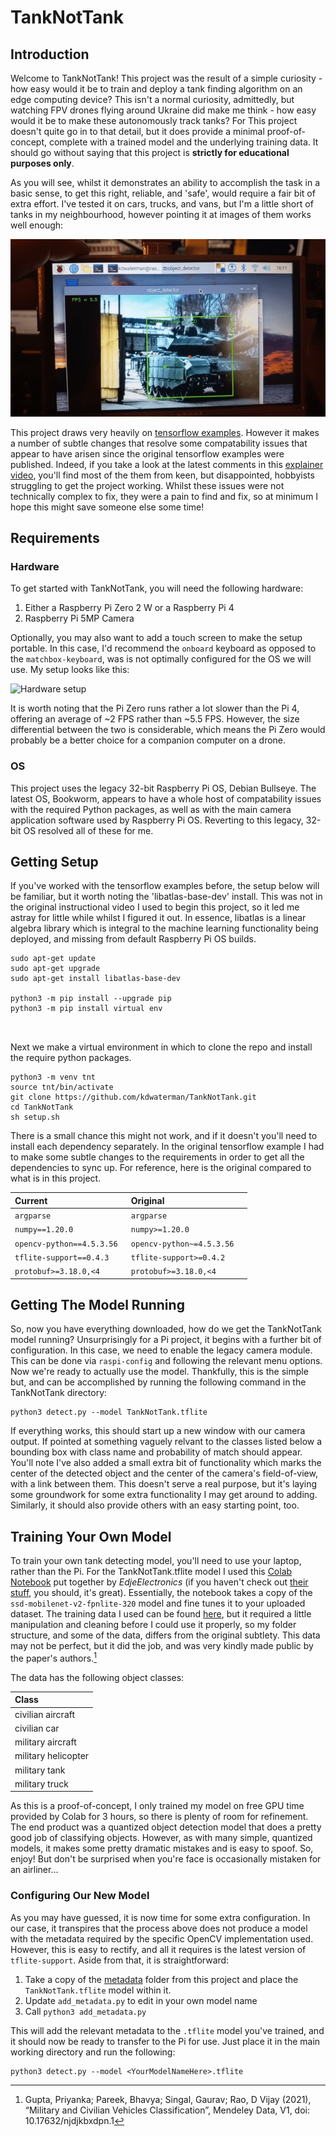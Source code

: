 # TankNotTank

## Introduction
Welcome to TankNotTank! This project was the result of a simple curiosity - how easy would it be to train and deploy a tank finding algorithm on an edge computing device? This isn't a normal curiosity, admittedly, but watching FPV drones flying around Ukraine did make me think - how easy would it be to make these autonomously track tanks? For  This project doesn't quite go in to that detail, but it does provide a minimal proof-of-concept, complete with a trained model and the underlying training data. It should go without saying that this project is **strictly for educational purposes only**. 

As you will see, whilst it demonstrates an ability to accomplish the task in a basic sense, to get this right, reliable, and 'safe', would require a fair bit of extra effort. I've tested it on cars, trucks, and vans, but I'm a little short of tanks in my neighbourhood, however pointing it at images of them works well enough:

![Testing against an image of a T-90](images/tnt.gif "Testing against an image of a T-90")

This project draws very heavily on [tensorflow examples](https://github.com/tensorflow/examples/tree/master/lite/examples/object_detection/raspberry_pi). However it makes a number of subtle changes that resolve some compatability issues that appear to have arisen since the original tensorflow examples were published. Indeed, if you take a look at the latest comments in this [explainer video](https://www.youtube.com/watch?v=mNjXEybFn98&t=173s), you'll find most of the them from keen, but disappointed, hobbyists struggling to get the project working. Whilst these issues were not technically complex to fix, they were a pain to find and fix, so at minimum I hope this might save someone else some time!

## Requirements
### Hardware 
To get started with TankNotTank, you will need the following hardware:

1. Either a Raspberry Pi Zero 2 W or a Raspberry Pi 4 
2. Raspberry Pi 5MP Camera 

Optionally, you may also want to add a touch screen to make the setup portable. In this case, I'd recommend the `onboard` keyboard as opposed to the `matchbox-keyboard`, was is not optimally configured for the OS we will use. My setup looks like this:

![Hardware setup](images/hardware_setup.jpg "Hardware setup")

It is worth noting that the Pi Zero runs rather a lot slower than the Pi 4, offering an average of ~2 FPS rather than ~5.5 FPS. However, the size differential between the two is considerable, which means the Pi Zero would probably be a better choice for a companion computer on a drone. 

### OS 
This project uses the legacy 32-bit Raspberry Pi OS, Debian Bullseye. The latest OS, Bookworm, appears to have a whole host of compatability issues with the required Python packages, as well as with the main camera application software used by Raspberry Pi OS. Reverting to this legacy, 32-bit OS resolved all of these for me. 

## Getting Setup
If you've worked with the tensorflow examples before, the setup below will be familiar, but  it worth noting the 'libatlas-base-dev' install. This was not in the original instructional video I used to begin this project, so it led me astray for little while whilst I figured it out. In essence, libatlas is a linear algebra library which is integral to the machine learning functionality being deployed, and missing from default Raspberry Pi OS builds.  


```
sudo apt-get update
sudo apt-get upgrade
sudo apt-get install libatlas-base-dev

python3 -m pip install --upgrade pip
python3 -m pip install virtual env



```

Next we make a virtual environment in which to clone the repo and install the require python packages. 

```
python3 -m venv tnt
source tnt/bin/activate
git clone https://github.com/kdwaterman/TankNotTank.git
cd TankNotTank
sh setup.sh

```

There is a small chance this might not work, and if it doesn't you'll need to install each dependency separately. In the original tensorflow example I had to make some subtle changes to the requirements in order to get all the dependencies to sync up. For reference, here is the original compared to what is in this project. 

| Current      | Original |
|:----|:----|
| `argparse`      | `argparse`    |
| `numpy==1.20.0`    | `numpy>=1.20.0 `      |
| `opencv-python==4.5.3.56 `    | `opencv-python~=4.5.3.56  `   |
| `tflite-support==0.4.3 `  | `tflite-support>=0.4.2  `   |
| `protobuf>=3.18.0,<4 `| `protobuf>=3.18.0,<4 `  |

## Getting The Model Running
So, now you have everything downloaded, how do we get the TankNotTank model running? Unsurprisingly for a Pi project, it begins with a further bit of configuration. In this case, we need to enable the legacy camera module. This can be done via `raspi-config` and following the relevant menu options. Now we're ready to actually use the model. Thankfully, this is the simple but, and can be accomplished by running the following command in the TankNotTank directory:

```
python3 detect.py --model TankNotTank.tflite
```

If everything works, this should start up a new window with our camera output. If pointed at something vaguely relvant to the classes listed below a bounding box with class name and probability of match should appear. You'll note I've also added a small extra bit of functionality which marks the center of the detected object and the center of the camera's field-of-view, with a link between them. This doesn't serve a real purpose, but it's laying some groundwork for some extra functionality I may get around to adding. Similarly, it should also provide others with an easy starting point, too. 

## Training Your Own Model
To train your own tank detecting model, you'll need to use your laptop, rather than the Pi. For the TankNotTank.tflite model I used this [Colab Notebook](https://colab.research.google.com/github/EdjeElectronics/TensorFlow-Lite-Object-Detection-on-Android-and-Raspberry-Pi/blob/master/Train_TFLite2_Object_Detction_Model.ipynb) put together by *EdjeElectronics* (if you haven't check out [their stuff](https://github.com/EdjeElectronics), you should, it's great). Essentially, the notebook takes a copy of the `ssd-mobilenet-v2-fpnlite-320` model and fine tunes it to your uploaded dataset. The training data I used can be found [here](https://data.mendeley.com/datasets/njdjkbxdpn/1), but it required a little manipulation and cleaning before I could use it properly, so my folder structure, and some of the data, differs from the original subtlety. This data may not be perfect, but it did the job, and was very kindly made public by the paper's authors.[^1] 

The data has the following object classes:

| Class              |
|:---                |
| civilian aircraft  | 
| civilian car       |
| military aircraft  | 
| military helicopter| 
| military tank      | 
| military truck     | 

As this is a proof-of-concept, I only trained my model on free GPU time provided by Colab for 3 hours, so there is plenty of room for refinement. The end product was a quantized object detection model that does a pretty good job of classifying objects. However, as with many simple, quantized models, it makes some pretty dramatic mistakes and is easy to spoof. So, enjoy! But don't be surprised when you're face is occasionally mistaken for an airliner... 

### Configuring Our New Model
As you may have guessed, it is now time for some extra configuration. In our case, it transpires that the process above does not produce a model with the metadata required by the specific OpenCV implementation used. However, this is easy to rectify, and all it requires is the latest version of `tflite-support`. Aside from that, it is straightforward:

1. Take a copy of the [metadata](/metadata) folder from this project and place the `TankNotTank.tflite` model within it.
2. Update `add_metadata.py` to edit in your own model name
3. Call `python3 add_metadata.py`

This will add the relevant metadata to the `.tflite` model you've trained, and it should now be ready to transfer to the Pi for use. Just place it in the main working directory and run the following:

```
python3 detect.py --model <YourModelNameHere>.tflite
```


[^1]: Gupta, Priyanka; Pareek, Bhavya; Singal, Gaurav; Rao, D Vijay (2021), “Military and Civilian Vehicles Classification”, Mendeley Data, V1, doi: 10.17632/njdjkbxdpn.1

